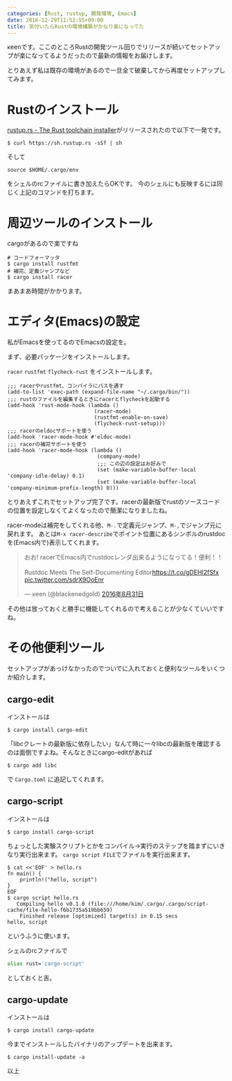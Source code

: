 ```yaml
---
categories: [Rust, rustup, 開発環境, Emacs]
date: 2016-12-29T11:52:55+09:00
title: 気付いたらRustの環境構築がかなり楽になってた
---
```


κeenです。ここのところRustの開発ツール回りでリリースが続いてセットアップが楽になってるようだったので最新の情報をお届けします。
<!--more-->

とりあえず私は既存の環境があるので一旦全て破棄してから再度セットアップしてみます。

# Rustのインストール

[rustup.rs - The Rust toolchain installer](https://rustup.rs/)がリリースされたので以下で一発です。

```
$ curl https://sh.rustup.rs -sSf | sh
```

そして

```shell
source $HOME/.cargo/env
```

をシェルのrcファイルに書き加えたらOKです。
今のシェルにも反映するには同じく上記のコマンドを打ちます。

# 周辺ツールのインストール

cargoがあるので楽ですね

```
# コードフォーマッタ
$ cargo install rustfmt
# 補完、定義ジャンプなど
$ cargo install racer
```

まあまあ時間がかかります。

# エディタ(Emacs)の設定
私がEmacsを使ってるのでEmacsの設定を。

まず、必要パッケージをインストールします。

`racer` `rustfmt` `flycheck-rust` をインストールします。


``` emacs-lisp
;;; racerやrustfmt、コンパイラにパスを通す
(add-to-list 'exec-path (expand-file-name "~/.cargo/bin/"))
;;; rustのファイルを編集するときにracerとflycheckを起動する
(add-hook 'rust-mode-hook (lambda ()
                            (racer-mode)
                            (rustfmt-enable-on-save)
                            (flycheck-rust-setup)))
;;; racerのeldocサポートを使う
(add-hook 'racer-mode-hook #'eldoc-mode)
;;; racerの補完サポートを使う
(add-hook 'racer-mode-hook (lambda ()
                             (company-mode)
                             ;;; この辺の設定はお好みで
                             (set (make-variable-buffer-local 'company-idle-delay) 0.1)
                             (set (make-variable-buffer-local 'company-minimum-prefix-length) 0)))
```

とりあえずこれでセットアップ完了です。racerの最新版でrustのソースコードの位置を設定しなくてよくなったので簡潔になりましたね。

racer-modeは補完をしてくれる他、`M-.`で定義元ジャンプ、`M-,`でジャンプ元に戻れます。
あとは`M-x racer-describe`でポイント位置にあるシンボルのrustdocを(Emacs内で)表示してくれます。

<blockquote class="twitter-tweet" data-lang="ja"><p lang="ja" dir="ltr">おお! racerでEmacs内でrustdocレンダ出来るようになってる！便利！！<br><br>Rustdoc Meets The Self-Documenting Editor<a href="https://t.co/gDEHl2fSfx">https://t.co/gDEHl2fSfx</a> <a href="https://t.co/sdrX9OoEnr">pic.twitter.com/sdrX9OoEnr</a></p>&mdash; κeen (@blackenedgold) <a href="https://twitter.com/blackenedgold/status/770796719185408000">2016年8月31日</a></blockquote>
<script async src="//platform.twitter.com/widgets.js" charset="utf-8"></script>

その他は放っておくと勝手に機能してくれるので考えることが少なくていいですね。


# その他便利ツール
セットアップがあっけなかったのでついでに入れておくと便利なツールをいくつか紹介します。

## cargo-edit
インストールは

```
$ cargo install cargo-edit
```

「libcクレートの最新版に依存したい」なんて時に一々libcの最新版を確認するのは面倒ですよね。そんなときにcargo-editがあれば

```
$ cargo add libc
```

で `Cargo.toml` に追記してくれます。

## cargo-script
インストールは

```
$ cargo install cargo-script
```

ちょっとした実験スクリプトとかをコンパイル→実行のステップを踏まずにいきなり実行出来ます。
`cargo script FILE`でファイルを実行出来ます。

```
$ cat <<'EOF' > hello.rs
fn main() {
    println!("hello, script")
}
EOF
$ cargo script hello.rs
   Compiling hello v0.1.0 (file:///home/kim/.cargo/.cargo/script-cache/file-hello-f6b1735a519bb659)
    Finished release [optimized] target(s) in 0.15 secs
hello, script
```

というふうに使います。

シェルのrcファイルで

```sh
alias rust='cargo-script'
```

としておくと吉。

## cargo-update
インストールは

```
$ cargo install cargo-update
```

今までインストールしたバイナリのアップデートを出来ます。

```
$ cargo install-update -a
```

以上
